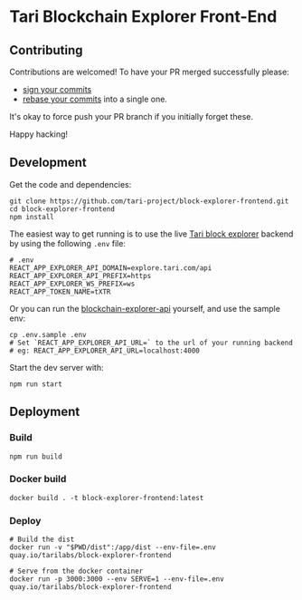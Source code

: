 # Tari Blockchain Explorer Front-End

## Contributing

Contributions are welcomed! To have your PR merged successfully please:
- [sign your commits](https://docs.github.com/en/github/authenticating-to-github/signing-commits)
- [rebase your commits](https://git-scm.com/book/en/v2/Git-Tools-Rewriting-History) into a single one.

It's okay to force push your PR branch if you initially forget these.

Happy hacking!
## Development

Get the code and dependencies:

    git clone https://github.com/tari-project/block-explorer-frontend.git
    cd block-explorer-frontend
    npm install

The easiest way to get running is to use the live [Tari block explorer](https://explore.tari.com) backend by using the following `.env` file:

    # .env
    REACT_APP_EXPLORER_API_DOMAIN=explore.tari.com/api
    REACT_APP_EXPLORER_API_PREFIX=https
    REACT_APP_EXPLORER_WS_PREFIX=ws
    REACT_APP_TOKEN_NAME=tXTR

Or you can run the [blockchain-explorer-api](https://github.com/tari-project/blockchain-explorer-api) yourself, and use the sample env:

    cp .env.sample .env
    # Set `REACT_APP_EXPLORER_API_URL=` to the url of your running backend
    # eg: REACT_APP_EXPLORER_API_URL=localhost:4000

Start the dev server with:

    npm run start

## Deployment

### Build

    npm run build

### Docker build

    docker build . -t block-explorer-frontend:latest

### Deploy

    # Build the dist
    docker run -v "$PWD/dist":/app/dist --env-file=.env quay.io/tarilabs/block-explorer-frontend

    # Serve from the docker container
    docker run -p 3000:3000 --env SERVE=1 --env-file=.env quay.io/tarilabs/block-explorer-frontend
